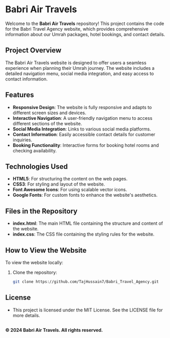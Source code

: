# Babri Air Travels

Welcome to the <b>Babri Air Travels</b> repository! This project contains the code for the Babri Travel Agency website, which provides comprehensive information about our Umrah packages, hotel bookings, and contact details.

## Project Overview

The Babri Air Travels website is designed to offer users a seamless experience when planning their Umrah journey. The website includes a detailed navigation menu, social media integration, and easy access to contact information. 

## Features

- **Responsive Design**: The website is fully responsive and adapts to different screen sizes and devices.
- **Interactive Navigation**: A user-friendly navigation menu to access different sections of the website.
- **Social Media Integration**: Links to various social media platforms.
- **Contact Information**: Easily accessible contact details for customer inquiries.
- **Booking Functionality**: Interactive forms for booking hotel rooms and checking availability.

## Technologies Used

- **HTML5**: For structuring the content on the web pages.
- **CSS3**: For styling and layout of the website.
- **Font Awesome Icons**: For using scalable vector icons.
- **Google Fonts**: For custom fonts to enhance the website's aesthetics.

## Files in the Repository

- **index.html**: The main HTML file containing the structure and content of the website.
- **index.css**: The CSS file containing the styling rules for the website.

## How to View the Website

To view the website locally:

1. Clone the repository:
   ```sh
   git clone https://github.com/TajHussain7/Babri_Travel_Agency.git

## License
- This project is licensed under the MIT License. See the LICENSE file for more details.
## 
<b>© 2024 Babri Air Travels. All rights reserved.</b>
## 




